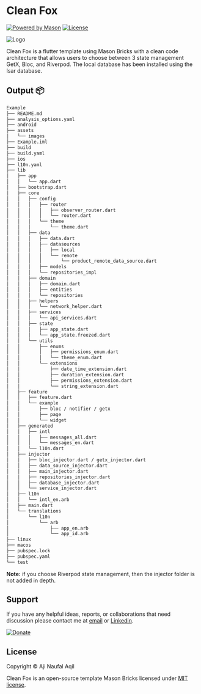 # Clean Fox
[![Powered by Mason](https://img.shields.io/endpoint?url=https%3A%2F%2Ftinyurl.com%2Fmason-badge)](https://github.com/felangel/mason)
[![License](https://img.shields.io/badge/license-MIT-blue.svg)](https://opensource.org/license/mit/) 

![Logo](https://i.ibb.co/JdVDpv3/fc349232-0358-4f59-8531-048c8f6f6f82-1-removebg-preview.png)

Clean Fox is a flutter template using Mason Bricks with a clean code architecture that allows users to choose between 3 state management GetX, Bloc, and Riverpod. The local database has been installed using the Isar database.

## Output 📦
```bash
Example
├── README.md
├── analysis_options.yaml
├── android
├── assets
│   └── images
├── Example.iml
├── build
├── build.yaml
├── ios
├── l10n.yaml
├── lib
│   ├── app
│   │   └── app.dart
│   ├── bootstrap.dart
│   ├── core
│   │   ├── config
│   │   │   ├── router
│   │   │   │   ├── observer_router.dart
│   │   │   │   └── router.dart
│   │   │   └── theme
│   │   │       └── theme.dart
│   │   ├── data
│   │   │   ├── data.dart
│   │   │   ├── datasources
│   │   │   │   ├── local
│   │   │   │   └── remote
│   │   │   │       └── product_remote_data_source.dart
│   │   │   ├── models
│   │   │   └── repositories_impl
│   │   ├── domain
│   │   │   ├── domain.dart
│   │   │   ├── entities
│   │   │   └── repositories
│   │   ├── helpers
│   │   │   └── network_helper.dart
│   │   ├── services
│   │   │   └── api_services.dart
│   │   ├── state
│   │   │   ├── app_state.dart
│   │   │   └── app_state.freezed.dart
│   │   └── utils
│   │       ├── enums
│   │       │   ├── permissions_enum.dart
│   │       │   └── theme_enum.dart
│   │       └── extensions
│   │           ├── date_time_extension.dart
│   │           ├── duration_extension.dart
│   │           ├── permissions_extension.dart
│   │           └── string_extension.dart
│   ├── feature
│   │   ├── feature.dart
│   │   └── example
│   │       ├── bloc / notifier / getx
│   │       ├── page
│   │       └── widget
│   ├── generated
│   │   ├── intl
│   │   │   ├── messages_all.dart
│   │   │   └── messages_en.dart
│   │   └── l10n.dart
│   ├── injector
│   │   ├── bloc_injector.dart / getx_injector.dart
│   │   ├── data_source_injector.dart
│   │   ├── main_injector.dart
│   │   ├── repositories_injector.dart
│   │   ├── database_injector.dart
│   │   └── service_injector.dart
│   ├── l10n
│   │   └── intl_en.arb
│   ├── main.dart
│   └── translations
│       └── l10n
│           └── arb
│               ├── app_en.arb
│               └── app_id.arb
├── linux
├── macos
├── pubspec.lock
├── pubspec.yaml
└── test
```

**Note:** if you choose Riverpod state management, then the injector folder is not added in depth.

## Support

If you have any helpful ideas, reports, or collaborations that need discussion please contact me at [email](mailto:ajinaufal69@gmail.com) or [Linkedin](https://www.linkedin.com/in/aji-naufal-aqil/).

[![Donate](https://img.shields.io/badge/Donate-PayPal-green.svg)](https://ko-fi.com/CleanFox)

## License

Copyright © Aji Naufal Aqil

Clean Fox is an open-source template Mason Bricks licensed under [MIT license](LICENSE).
